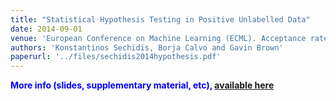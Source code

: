 ```yaml
---
title: "Statistical Hypothesis Testing in Positive Unlabelled Data"
date: 2014-09-01
venue: 'European Conference on Machine Learning (ECML). Acceptance rate 115/484 (23.8%).<br><b>Best Student Paper Award</b>. France, Sept'
authors: 'Konstantinos Sechidis, Borja Calvo and Gavin Brown'
paperurl: '../files/sechidis2014hypothesis.pdf'
---
```


<p style="color:blue;font-weight:bold;">
More info (slides, supplementary material, etc), <a href="http://www.cs.man.ac.uk/~gbrown/posunlabelled/">available here</a>
</p>